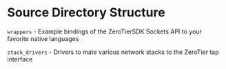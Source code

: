 Source Directory Structure
====

`wrappers` - Example bindings of the ZeroTierSDK Sockets API to your favorite native languages

`stack_drivers` - Drivers to mate various network stacks to the ZeroTier tap interface
